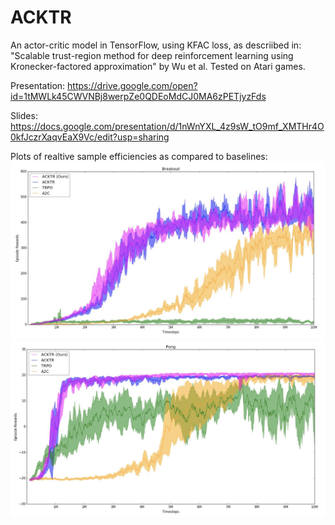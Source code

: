 # ACKTR
An actor-critic model in TensorFlow, using KFAC loss, as descriibed in: "Scalable trust-region method for deep reinforcement learning using Kronecker-factored approximation" by Wu et al. Tested on Atari games.

Presentation: https://drive.google.com/open?id=1tMWLk45CWVNBj8werpZe0QDEoMdCJ0MA6zPETjyzFds

Slides: https://docs.google.com/presentation/d/1nWnYXL_4z9sW_tO9mf_XMTHr4O0kfJczrXaqvEaX9Vc/edit?usp=sharing

Plots of realtive sample efficiencies as compared to baselines:
![Relative Sample Efficiency](breakout_results.jpg?raw=true "Breakout Results")
![Relative Sample Efficiency](pong_results.jpg?raw=true "Pong Results")